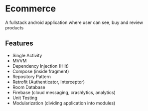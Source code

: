 # Ecommerce  
A fullstack android application where user can see, buy and review products  
## Features  
- Single Activity  
- MVVM  
- Dependency Injection (Hilt)  
- Compose (inside fragment)  
- Repository Pattern  
- Retrofit (Authenticator, Interceptor)
- Room Database  
- Firebase (cloud messaging, crashlytics, analytics)  
- Unit Testing  
- Modularization (dividing application into modules)